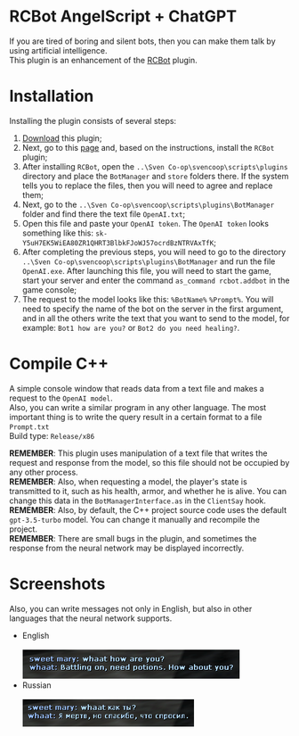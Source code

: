 # RCBot AngelScript + ChatGPT
If you are tired of boring and silent bots, then you can make them talk by using artificial intelligence.<br>This plugin is an enhancement of the [RCBot](https://github.com/rcbotCheeseh/RCBotSven5) plugin.

# Installation
Installing the plugin consists of several steps:
1. [Download](https://github.com/kekekekkek/RCBotWithChatGPT/archive/refs/heads/main.zip) this plugin;
2. Next, go to this [page](https://github.com/rcbotCheeseh/RCBotSven5) and, based on the instructions, install the `RCBot` plugin;
4. After installing `RCBot`, open the `..\Sven Co-op\svencoop\scripts\plugins` directory and place the `BotManager` and `store` folders there. If the system tells you to replace the files, then you will need to agree and replace them;
5. Next, go to the `..\Sven Co-op\svencoop\scripts\plugins\BotManager` folder and find there the text file `OpenAI.txt`;
6. Open this file and paste your `OpenAI token`. The `OpenAI token` looks something like this: `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`;
5. After completing the previous steps, you will need to go to the directory `..\Sven Co-op\svencoop\scripts\plugins\BotManager` and run the file `OpenAI.exe`. After launching this file, you will need to start the game, start your server and enter the command `as_command rcbot.addbot` in the game console;
6. The request to the model looks like this: `%BotName%` `%Prompt%`. You will need to specify the name of the bot on the server in the first argument, and in all the others write the text that you want to send to the model, for example: `Bot1 how are you?` or `Bot2 do you need healing?`.

# Compile C++
A simple console window that reads data from a text file and makes a request to the `OpenAI model`.<br>
Also, you can write a similar program in any other language. The most important thing is to write the query result in a certain format to a file `Prompt.txt`<br>
Build type: `Release/x86`

**REMEMBER**: This plugin uses manipulation of a text file that writes the request and response from the model, so this file should not be occupied by any other process.<br>
**REMEMBER**: Also, when requesting a model, the player's state is transmitted to it, such as his health, armor, and whether he is alive. You can change this data in the `BotManagerInterface.as` in the `ClientSay` hook.<br>
**REMEMBER**: Also, by default, the C++ project source code uses the default `gpt-3.5-turbo` model. You can change it manually and recompile the project.<br>
**REMEMBER**: There are small bugs in the plugin, and sometimes the response from the neural network may be displayed incorrectly.<br>

# Screenshots
Also, you can write messages not only in English, but also in other languages that the neural network supports.
* English<br><br>
![Screenshot_1](https://github.com/kekekekkek/RCBotWithChatGPT/blob/main/RCBotChatGPT/Images/Screenshot_1.png)
* Russian<br><br>
![Screenshot_2](https://github.com/kekekekkek/RCBotWithChatGPT/blob/main/RCBotChatGPT/Images/Screenshot_2.png)
